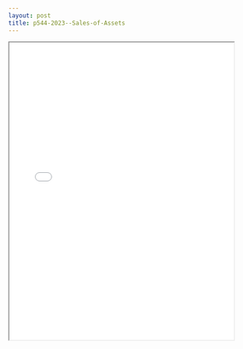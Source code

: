 ```yaml
---
layout: post
title: p544-2023--Sales-of-Assets
---
```


<div class="pdf-container">
<iframe src="/ea//_pdf-2-md/p544-2023--Sales-of-Assets.pdf" height="600" width="90%" allowFullScreen="true"></iframe>
</div>

